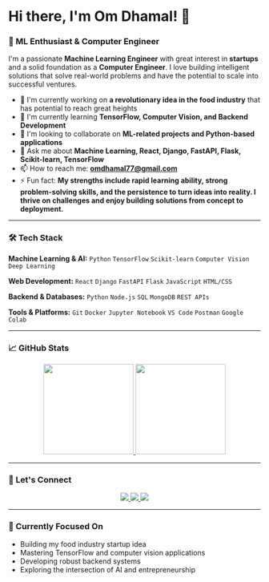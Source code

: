 # Hi there, I'm Om Dhamal! 👋

### 🚀 ML Enthusiast & Computer Engineer
I'm a passionate **Machine Learning Engineer** with great interest in **startups** and a solid foundation as a **Computer Engineer**. I love building intelligent solutions that solve real-world problems and have the potential to scale into successful ventures.

- 🔭 I'm currently working on **a revolutionary idea in the food industry** that has potential to reach great heights
- 🌱 I'm currently learning **TensorFlow, Computer Vision, and Backend Development**
- 👯 I'm looking to collaborate on **ML-related projects and Python-based applications**
- 💬 Ask me about **Machine Learning, React, Django, FastAPI, Flask, Scikit-learn, TensorFlow**
- 📫 How to reach me: **omdhamal77@gmail.com**
- ⚡ Fun fact: **My strengths include rapid learning ability, strong problem-solving skills, and the persistence to turn ideas into reality. I thrive on challenges and enjoy building solutions from concept to deployment.**

---

### 🛠️ Tech Stack
**Machine Learning & AI:**
`Python` `TensorFlow` `Scikit-learn` `Computer Vision` `Deep Learning`

**Web Development:**
`React` `Django` `FastAPI` `Flask` `JavaScript` `HTML/CSS`

**Backend & Databases:**
`Python` `Node.js` `SQL` `MongoDB` `REST APIs`

**Tools & Platforms:**
`Git` `Docker` `Jupyter Notebook` `VS Code` `Postman` `Google Colab`

---

### 📈 GitHub Stats
<p align="center">
  <a href="https://github.com/OmDhamal-08">
    <img height="180em" src="https://github-readme-stats.vercel.app/api?username=OmDhamal-08&show_icons=true&theme=radical&hide_border=true" />
    <img height="180em" src="https://github-readme-stats.vercel.app/api/top-langs/?username=OmDhamal-08&layout=compact&theme=radical&hide_border=true" />
  </a>
</p>

---

### 🔗 Let's Connect
<p align="center">
  <a href="https://www.linkedin.com/in/om-dhamal-411545295">
    <img src="https://img.shields.io/badge/LinkedIn-0077B5?style=for-the-badge&logo=linkedin&logoColor=white" />
  </a>
  <a href="mailto:omdhamal77@gmail.com">
    <img src="https://img.shields.io/badge/Gmail-D14836?style=for-the-badge&logo=gmail&logoColor=white" />
  </a>
  <a href="https://github.com/OmDhamal-08">
    <img src="https://img.shields.io/badge/GitHub-100000?style=for-the-badge&logo=github&logoColor=white" />
  </a>
</p>

---

### 🎯 Currently Focused On
- Building my food industry startup idea
- Mastering TensorFlow and computer vision applications
- Developing robust backend systems
- Exploring the intersection of AI and entrepreneurship
